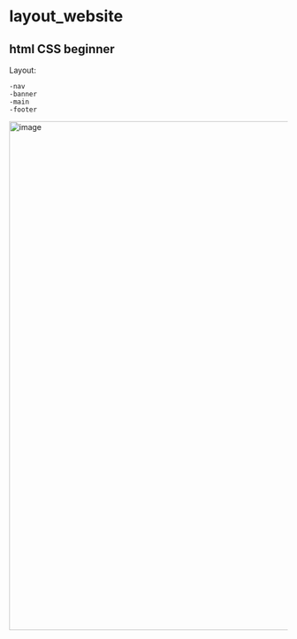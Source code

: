 # layout_website
## html CSS beginner

Layout:
```
-nav
-banner
-main
-footer
```
<img width="920" alt="image" src="https://github.com/Aonggggggggggs/layout_website/assets/109132779/d84b1a7f-78ca-4b31-b367-81c404058131">

